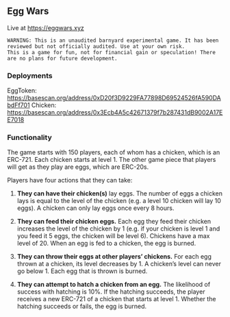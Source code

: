 ## Egg Wars

Live at https://eggwars.xyz

```
WARNING: This is an unaudited barnyard experimental game. It has been reviewed but not officially audited. Use at your own risk.
This is a game for fun, not for financial gain or speculation! There are no plans for future development.
```

### Deployments

EggToken: https://basescan.org/address/0xD20f3D9229FA77898D69524526fA590DAbdFf701
Chicken: https://basescan.org/address/0x3Ecb4A5c42671379f7b287431dB9002A17EE7018

### Functionality

The game starts with 150 players, each of whom has a chicken, which is an ERC-721. Each chicken starts at level 1. The other game piece that players will get as they play are eggs, which are ERC-20s.

Players have four actions that they can take:

1. **They can have their chicken(s)** lay eggs. The number of eggs a chicken lays is equal to the level of the chicken (e.g. a level 10 chicken will lay 10 eggs). A chicken can only lay eggs once every 8 hours.

2. **They can feed their chicken eggs.** Each egg they feed their chicken increases the level of the chicken by 1 (e.g. if your chicken is level 1 and you feed it 5 eggs, the chicken will be level 6). Chickens have a max level of 20. When an egg is fed to a chicken, the egg is burned.

3. **They can throw their eggs at other players’ chickens.** For each egg thrown at a chicken, its level decreases by 1. A chicken’s level can never go below 1. Each egg that is thrown is burned.

4. **They can attempt to hatch a chicken from an egg.** The likelihood of success with hatching is 10%. If the hatching succeeds, the player receives a new ERC-721 of a chicken that starts at level 1. Whether the hatching succeeds or fails, the egg is burned.
